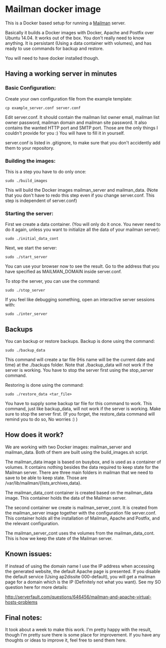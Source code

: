 # Mailman docker image

This is a Docker based setup for running a
[Mailman](http://www.gnu.org/software/mailman/) server.

Basically it builds a Docker images with Docker, Apache and Postfix over Ubuntu
14.04.
It works out of the box. You don't really need to know anything. It is
persistant (Using a data container with volumes), and has ready to use commands
for backup and restore.

You will need to have docker installed though.

## Having a working server in minutes

### Basic Configuration:
Create your own configuration file from the example template:

	cp example_server.conf server.conf

Edit server.conf. It should contain the mailman list owner email, mailman
list owner password, mailman domain and mailman site password. It also contains
the wanted HTTP port and SMTP port. Those are the only things I couldn't
provide for you :) You will have to fill it in yourself.

server.conf is listed in .gitignore, to make sure that you don't accidently add
them to your repository.

### Building the images:

This is a step you have to do only once:

	sudo ./build_images

This will build the Docker images mailman_server and mailman_data. (Note that
you don't have to redo this step even if you change server.conf. This step is
independent of server.conf)

### Starting the server:

First we create a data container. (You will only do it once. You never need to
do it again, unless you want to initialize all the data of your mailman
server):

	sudo ./initial_data_cont

Next, we start the server:

	sudo ./start_server

You can use your browser now to see the result. Go to the address that you have
specified as MAILMAN_DOMAIN inside server.conf.

To stop the server, you can use the command:
	
	sudo ./stop_server

If you feel like debugging something, open an interactive server sessions with:

	sudo ./inter_server

## Backups

You can backup or restore backups.
Backup is done using the command:

	sudo ./backup_data

This command will create a tar file (His name will be the current date and
time) at the ./backups folder. Note that ./backup_data will not work if the
server is working. You have to stop the server first using the stop_server
command.

Restoring is done using the command:

	sudo ./restore_data <tar_file>

You have to supply some backup tar file for this command to work. This command,
just like backup_data, will not work if the server is working. Make sure to
stop the server first. (If you forget, the restore_data command will remind you
to do so, No worries :) )


## How does it work?

We are working with two Docker images: mailman_server and mailman_data. Both of
them are built using the build_images.sh script. 

The mailman_data image is based on busybox, and is used as a container of
volumes. It contains nothing besides the data required to keep state for the
Mailman server. There are three main folders in mailman that we need to save to be
able to keep state. Those are /var/lib/mailman/{lists,archives,data}. 

The mailman_data_cont container is created based on the mailman_data image.
This container holds the data of the Mailman server.

The second container we create is mailman_server_cont. It is created from the
mailman_server image together with the configuration file server.conf. This
container holds all the installation of Mailman, Apache and Postfix, and the
relevant configuration.

The mailman_server_cont uses the volumes from the mailman_data_cont. This is
how we keep the state of the Mailman server.

## Known issues:

If instead of using the domain name I use the IP address when accessing the
generated website, the default Apache page is presented. If you disable the
default service (Using ap2dissite 000-default), you will get a mailman page for
a domain which is the IP (Definitely not what you want). See my SO question
here for more details:

http://serverfault.com/questions/646456/mailman-and-apache-virtual-hosts-problems

## Final notes:
It took about a week to make this work. I'm pretty happy with the result,
though I'm pretty sure there is some place for improvement. If you have any
thoughts or ideas to improve it, feel free to send them here.

